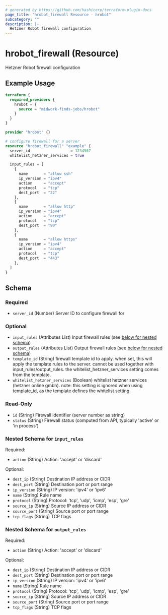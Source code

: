 ```yaml
---
# generated by https://github.com/hashicorp/terraform-plugin-docs
page_title: "hrobot_firewall Resource - hrobot"
subcategory: ""
description: |-
  Hetzner Robot firewall configuration
---
```


# hrobot_firewall (Resource)

Hetzner Robot firewall configuration

## Example Usage

```terraform
terraform {
  required_providers {
    hrobot = {
      source = "midwork-finds-jobs/hrobot"
    }
  }
}

provider "hrobot" {}

# configure firewall for a server
resource "hrobot_firewall" "example" {
  server_id                  = 1234567
  whitelist_hetzner_services = true

  input_rules = [
    {
      name       = "allow ssh"
      ip_version = "ipv4"
      action     = "accept"
      protocol   = "tcp"
      dest_port  = "22"
    },
    {
      name       = "allow http"
      ip_version = "ipv4"
      action     = "accept"
      protocol   = "tcp"
      dest_port  = "80"
    },
    {
      name       = "allow https"
      ip_version = "ipv4"
      action     = "accept"
      protocol   = "tcp"
      dest_port  = "443"
    },
  ]
}
```

<!-- schema generated by tfplugindocs -->
## Schema

### Required

- `server_id` (Number) Server ID to configure firewall for

### Optional

- `input_rules` (Attributes List) Input firewall rules (see [below for nested schema](#nestedatt--input_rules))
- `output_rules` (Attributes List) Output firewall rules (see [below for nested schema](#nestedatt--output_rules))
- `template_id` (String) firewall template id to apply. when set, this will apply the template rules to the server. cannot be used together with input_rules/output_rules. the whitelist_hetzner_services setting comes from the template.
- `whitelist_hetzner_services` (Boolean) whitelist hetzner services (hetzner online gmbh). note: this setting is ignored when using template_id, as the template defines the whitelist setting.

### Read-Only

- `id` (String) Firewall identifier (server number as string)
- `status` (String) Firewall status (computed from API, typically 'active' or 'in process')

<a id="nestedatt--input_rules"></a>
### Nested Schema for `input_rules`

Required:

- `action` (String) Action: 'accept' or 'discard'

Optional:

- `dest_ip` (String) Destination IP address or CIDR
- `dest_port` (String) Destination port or port range
- `ip_version` (String) IP version: 'ipv4' or 'ipv6'
- `name` (String) Rule name
- `protocol` (String) Protocol: 'tcp', 'udp', 'icmp', 'esp', 'gre'
- `source_ip` (String) Source IP address or CIDR
- `source_port` (String) Source port or port range
- `tcp_flags` (String) TCP flags


<a id="nestedatt--output_rules"></a>
### Nested Schema for `output_rules`

Required:

- `action` (String) Action: 'accept' or 'discard'

Optional:

- `dest_ip` (String) Destination IP address or CIDR
- `dest_port` (String) Destination port or port range
- `ip_version` (String) IP version: 'ipv4' or 'ipv6'
- `name` (String) Rule name
- `protocol` (String) Protocol: 'tcp', 'udp', 'icmp', 'esp', 'gre'
- `source_ip` (String) Source IP address or CIDR
- `source_port` (String) Source port or port range
- `tcp_flags` (String) TCP flags
